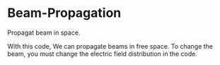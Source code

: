 # Beam-Propagation
Propagat beam in space.

With this code, We can propagate beams in free space. 
To change the beam, you must change the electric field distribution in the code.
